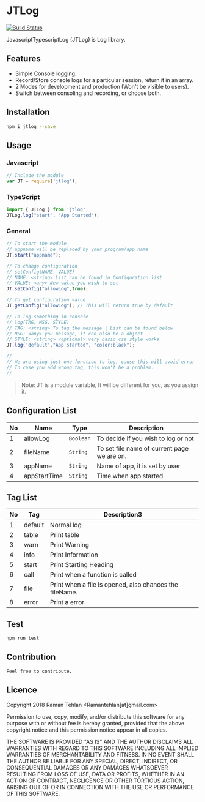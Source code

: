 # JTLog

[![Build Status](https://travis-ci.org/ramantehlan/JTLog.svg?branch=master)](https://travis-ci.org/ramantehlan/JTLog)

JavascriptTypescriptLog (JTLog) is Log library.

## Features 

- Simple Console logging.
- Record/Store console logs for a particular session, return it in an array.
- 2 Modes for development and production (Won't be visible to users).
- Switch between consoling and recording, or choose both.

## Installation 

```sh
npm i jtlog --save
```
## Usage

### Javascript

```javascript
// Include the module
var JT = require('jtlog');

```

### TypeScript
```typescript
import { JTLog } from 'jtlog';
JTLog.log("start", "App Started");
```

### General
```Typescript
// To start the module 
// appname will be replaced by your program/app name
JT.start("appname");

// To change configuration
// setConfig(NAME, VALUE)
// NAME: <string> List can be found in Configuration list
// VALUE: <any> New value you wish to set
JT.setConfig("allowLog",true);

// To get configuration value
JT.getConfig("allowLog"); // This will return true by default

// To log something in console
// log(TAG, MSG, STYLE)
// TAG: <string> To tag the message | List can be found below
// MSG: <any> you message, it can also be a object
// STYLE: <string> <optional> very basic css style works
JT.log('default',"App started", "color:black");

//
// We are using just one function to log, cause this will avoid error
// In case you add wrong tag, this won't be a problem.
//

```

> Note: JT is a module variable, It will be different for you, as you assign it.

## Configuration List

No | Name | Type | Description |
---|------|------|-------------|
1  | allowLog | `Boolean` | To decide if you wish to log or not
2  | fileName | `String` | To set file name of current page we are on. 
3  | appName  | `String` | Name of app, it is set by user
4  | appStartTime | `String` | Time when app started


## Tag List

No | Tag | Description3  
---|------|------------|
1 | default | Normal log
2 | table | Print table
3 | warn | Print Warning 
4 | info | Print Information 
5 | start | Print Starting Heading
6 | call | Print when a function is called
7 | file | Print when a file is opened, also chances the fileName.
8 | error | Print a error 

## Test 
```sh
npm run test
```

## Contribution
    Feel free to contribute.

## Licence

Copyright 2018 Raman Tehlan <Ramantehlan[at]gmail.com>

Permission to use, copy, modify, and/or distribute this software for any purpose with or without fee is hereby granted, provided that the above copyright notice and this permission notice appear in all copies.

THE SOFTWARE IS PROVIDED "AS IS" AND THE AUTHOR DISCLAIMS ALL WARRANTIES WITH REGARD TO THIS SOFTWARE INCLUDING ALL IMPLIED WARRANTIES OF MERCHANTABILITY AND FITNESS. IN NO EVENT SHALL THE AUTHOR BE LIABLE FOR ANY SPECIAL, DIRECT, INDIRECT, OR CONSEQUENTIAL DAMAGES OR ANY DAMAGES WHATSOEVER RESULTING FROM LOSS OF USE, DATA OR PROFITS, WHETHER IN AN ACTION OF CONTRACT, NEGLIGENCE OR OTHER TORTIOUS ACTION, ARISING OUT OF OR IN CONNECTION WITH THE USE OR PERFORMANCE OF THIS SOFTWARE.
